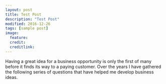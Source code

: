 ```yaml
---
layout: post
title: Test Post
description: "Test Post"
modified: 2016-12-26
tags: [sample post]
image:
  feature:
  credit:
  creditlink:
---
```



Having a great idea for a business opportunity is only the first of many before it finds its way to a paying customer. Over the years I have gathered the following series of questions that have helped me develop business ideas.
